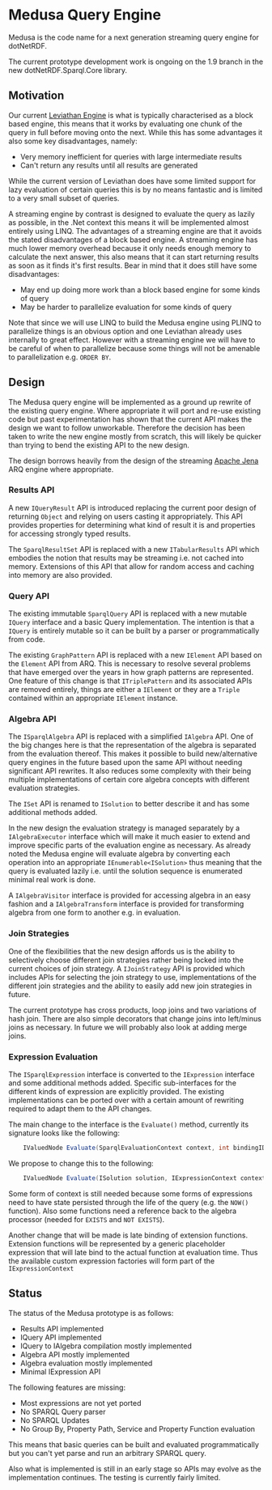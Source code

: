 # Medusa Query Engine

Medusa is the code name for a next generation streaming query engine for dotNetRDF.  

The current prototype development work is ongoing on the 1.9 branch in the new dotNetRDF.Sparql.Core library.

## Motivation

Our current [Leviathan Engine](SPARQL-Leviathan-Engine.md) is what is typically characterised as a block based engine, this means that it works by evaluating one chunk of the query in full before moving onto the next.  While this has some advantages it also some key disadvantages, namely:

* Very memory inefficient for queries with large intermediate results
* Can't return any results until all results are generated

While the current version of Leviathan does have some limited support for lazy evaluation of certain queries this is by no means fantastic and is limited to a very small subset of queries.

A streaming engine by contrast is designed to evaluate the query as lazily as possible, in the .Net context this means it will be implemented almost entirely using LINQ.  The advantages of a streaming engine are that it avoids the stated disadvantages of a block based engine.  A streaming engine has much lower memory overhead because it only needs enough memory to calculate the next answer, this also means that it can start returning results as soon as it finds it's first results.  Bear in mind that it does still have some disadvantages:

* May end up doing more work than a block based engine for some kinds of query
* May be harder to parallelize evaluation for some kinds of query

Note that since we will use LINQ to build the Medusa engine using PLINQ to parallelize things is an obvious option and one Leviathan already uses internally to great effect.  However with a streaming engine we will have to be careful of when to parallelize because some things will not be amenable to parallelization e.g. `ORDER BY`.

## Design

The Medusa query engine will be implemented as a ground up rewrite of the existing query engine.  Where appropriate it will port and re-use existing code but past experimentation has shown that the current API makes the design we want to follow unworkable.  Therefore the decision has been taken to write the new engine mostly from scratch, this will likely be quicker than trying to bend the existing API to the new design.

The design borrows heavily from the design of the streaming [Apache Jena](http://jena.apache.org) ARQ engine where appropriate.

### Results API

A new `IQueryResult` API is introduced replacing the current poor design of returning `Object` and relying on users casting it appropriately.  This API provides properties for determining what kind of result it is and properties for accessing strongly typed results.

The `SparqlResultSet` API is replaced with a new `ITabularResults` API which embodies the notion that results may be streaming i.e. not cached into memory.  Extensions of this API that allow for random access and caching into memory are also provided.

### Query API

The existing immutable `SparqlQuery` API is replaced with a new mutable `IQuery` interface and a basic Query implementation.  The intention is that a `IQuery` is entirely mutable so it can be built by a parser or programmatically from code.

The existing `GraphPattern` API is replaced with a new `IElement` API based on the `Element` API from ARQ.  This is necessary to resolve several problems that have emerged over the years in how graph patterns are represented.  One feature of this change is that `ITriplePattern` and its associated APIs are removed entirely, things are either a `IElement` or they are a `Triple` contained within an appropriate `IElement` instance.

### Algebra API

The `ISparqlAlgebra` API is replaced with a simplified `IAlgebra` API.  One of the big changes here is that the representation of the algebra is separated from the evaluation thereof.  This makes it possible to build new/alternative query engines in the future based upon the same API without needing significant API rewrites.  It also reduces some complexity with their being multiple implementations of certain core algebra concepts with different evaluation strategies.

The `ISet` API is renamed to `ISolution` to better describe it and has some additional methods added.

In the new design the evaluation strategy is managed separately by a `IAlgebraExecutor` interface which will make it much easier to extend and improve specific parts of the evaluation engine as necessary.  As already noted the Medusa engine will evaluate algebra by converting each operation into an appropriate `IEnumerable<ISolution>` thus meaning that the query is evaluated lazily i.e. until the solution sequence is enumerated minimal real work is done.

A `IAlgebraVisitor` interface is provided for accessing algebra in an easy fashion and a `IAlgebraTransform` interface is provided for transforming algebra from one form to another e.g. in evaluation.

### Join Strategies

One of the flexibilities that the new design affords us is the ability to selectively choose different join strategies rather being locked into the current choices of join strategy.  A `IJoinStrategy` API is provided which includes APIs for selecting the join strategy to use, implementations of the different join strategies and the ability to easily add new join strategies in future.

The current prototype has cross products, loop joins and two variations of hash join.  There are also simple decorators that change joins into left/minus joins as necessary.  In future we will probably also look at adding merge joins.

### Expression Evaluation

The `ISparqlExpression` interface is converted to the `IExpression` interface and some additional methods added.  Specific sub-interfaces for the different kinds of expression are explicitly provided.  The existing implementations can be ported over with a certain amount of rewriting required to adapt them to the API changes.

The main change to the interface is the `Evaluate()` method, currently its signature looks like the following:

```csharp
    IValuedNode Evaluate(SparqlEvaluationContext context, int bindingID);
```

We propose to change this to the following:

```csharp
    IValuedNode Evaluate(ISolution solution, IExpressionContext context);
```

Some form of context is still needed because some forms of expressions need to have state persisted through the life of the query (e.g. the `NOW()` function).  Also some functions need a reference back to the algebra processor (needed for `EXISTS` and `NOT EXISTS`).

Another change that will be made is late binding of extension functions.  Extension functions will be represented by a generic placeholder expression that will late bind to the actual function at evaluation time.  Thus the available custom expression factories will form part of the `IExpressionContext`

## Status

The status of the Medusa prototype is as follows:

* Results API implemented
* IQuery API implemented
* IQuery to IAlgebra compilation mostly implemented
* Algebra API mostly implemented
* Algebra evaluation mostly implemented
* Minimal IExpression API

The following features are missing:

* Most expressions are not yet ported
* No SPARQL Query parser
* No SPARQL Updates
* No Group By, Property Path, Service and Property Function evaluation

This means that basic queries can be built and evaluated programmatically but you can't yet parse and run an arbitrary SPARQL query.

Also what is implemented is still in an early stage so APIs may evolve as the implementation continues.  The testing is currently fairly limited.